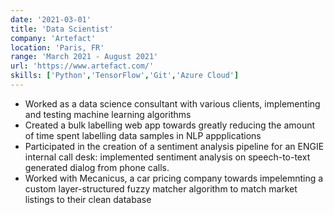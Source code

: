 ```yaml
---
date: '2021-03-01'
title: 'Data Scientist'
company: 'Artefact'
location: 'Paris, FR'
range: 'March 2021 - August 2021'
url: 'https://www.artefact.com/'
skills: ['Python','TensorFlow','Git','Azure Cloud']
---
```


-  Worked as a data science consultant with various clients, implementing and testing machine learning algorithms
-  Created a <a>bulk labelling web app</a> towards greatly reducing the amount of time spent labelling data samples in NLP appplications
-  Participated in the creation of a sentiment analysis pipeline for an ENGIE internal call desk: implemented sentiment analysis on speech-to-text generated dialog from phone calls.
-  Worked with Mecanicus, a car pricing company towards impelemnting a custom layer-structured fuzzy matcher algorithm to match market listings to their clean database
